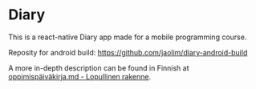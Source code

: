 # Diary

This is a react-native Diary app made for a mobile programming course.

Reposity for android build: https://github.com/jaolim/diary-android-build

A more in-depth description can be found in Finnish at [oppimispäiväkirja.md - Lopullinen rakenne](https://github.com/jaolim/diary/blob/master/oppimispaivakirja.md).